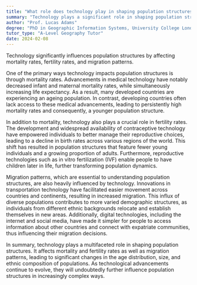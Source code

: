 ```yaml
---
title: "What role does technology play in shaping population structures?"
summary: "Technology plays a significant role in shaping population structures by influencing mortality rates, fertility rates, and migration patterns."
author: "Prof. Lucas Adams"
degree: "PhD in Geographic Information Systems, University College London"
tutor_type: "A-Level Geography Tutor"
date: 2024-02-08
---
```


Technology significantly influences population structures by affecting mortality rates, fertility rates, and migration patterns.

One of the primary ways technology impacts population structures is through mortality rates. Advancements in medical technology have notably decreased infant and maternal mortality rates, while simultaneously increasing life expectancy. As a result, many developed countries are experiencing an ageing population. In contrast, developing countries often lack access to these medical advancements, leading to persistently high mortality rates and consequently, a younger population structure.

In addition to mortality, technology also plays a crucial role in fertility rates. The development and widespread availability of contraceptive technology have empowered individuals to better manage their reproductive choices, leading to a decline in birth rates across various regions of the world. This shift has resulted in population structures that feature fewer young individuals and a growing proportion of adults. Furthermore, reproductive technologies such as in vitro fertilization (IVF) enable people to have children later in life, further transforming population dynamics.

Migration patterns, which are essential to understanding population structures, are also heavily influenced by technology. Innovations in transportation technology have facilitated easier movement across countries and continents, resulting in increased migration. This influx of diverse populations contributes to more varied demographic structures, as individuals from different ethnic backgrounds relocate and establish themselves in new areas. Additionally, digital technologies, including the internet and social media, have made it simpler for people to access information about other countries and connect with expatriate communities, thus influencing their migration decisions.

In summary, technology plays a multifaceted role in shaping population structures. It affects mortality and fertility rates as well as migration patterns, leading to significant changes in the age distribution, size, and ethnic composition of populations. As technological advancements continue to evolve, they will undoubtedly further influence population structures in increasingly complex ways.
    